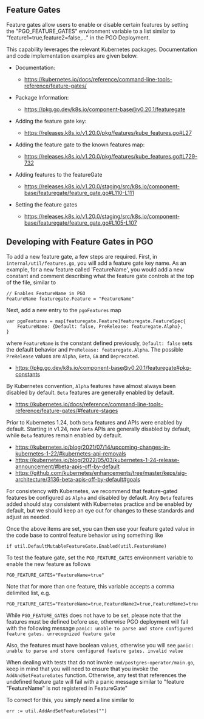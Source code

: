 <!--
 Copyright 2021 - 2024 Crunchy Data Solutions, Inc.
 Licensed under the Apache License, Version 2.0 (the "License");
 you may not use this file except in compliance with the License.
 You may obtain a copy of the License at

 http://www.apache.org/licenses/LICENSE-2.0

 Unless required by applicable law or agreed to in writing, software
 distributed under the License is distributed on an "AS IS" BASIS,
 WITHOUT WARRANTIES OR CONDITIONS OF ANY KIND, either express or implied.
 See the License for the specific language governing permissions and
 limitations under the License.
-->


## Feature Gates

Feature gates allow users to enable or disable
certain features by setting the "PGO_FEATURE_GATES" environment
variable to a list similar to "feature1=true,feature2=false,..."
in the PGO Deployment.

This capability leverages the relevant Kubernetes packages. Documentation and
code implementation examples are given below.

- Documentation:
  - https://kubernetes.io/docs/reference/command-line-tools-reference/feature-gates/

- Package Information:
  - https://pkg.go.dev/k8s.io/component-base@v0.20.1/featuregate

- Adding the feature gate key:
  - https://releases.k8s.io/v1.20.0/pkg/features/kube_features.go#L27

- Adding the feature gate to the known features map:
  - https://releases.k8s.io/v1.20.0/pkg/features/kube_features.go#L729-732

- Adding features to the featureGate
  - https://releases.k8s.io/v1.20.0/staging/src/k8s.io/component-base/featuregate/feature_gate.go#L110-L111

- Setting the feature gates
  - https://releases.k8s.io/v1.20.0/staging/src/k8s.io/component-base/featuregate/feature_gate.go#L105-L107

## Developing with Feature Gates in PGO

To add a new feature gate, a few steps are required. First, in
`internal/util/features.go`, you will add a feature gate key name. As an example,
for a new feature called 'FeatureName', you would add a new constant and comment
describing what the feature gate controls at the top of the file, similar to
```
// Enables FeatureName in PGO
FeatureName featuregate.Feature = "FeatureName"
```

Next, add a new entry to the `pgoFeatures` map
```
var pgoFeatures = map[featuregate.Feature]featuregate.FeatureSpec{
    FeatureName: {Default: false, PreRelease: featuregate.Alpha},
}
```
where `FeatureName` is the constant defined previously, `Default: false` sets the
default behavior and `PreRelease: featuregate.Alpha`. The possible `PreRelease`
values are `Alpha`, `Beta`, `GA` and `Deprecated`.

- https://pkg.go.dev/k8s.io/component-base@v0.20.1/featuregate#pkg-constants

By Kubernetes convention, `Alpha` features have almost always been disabled by
default. `Beta` features are generally enabled by default.

- https://kubernetes.io/docs/reference/command-line-tools-reference/feature-gates/#feature-stages

Prior to Kubernetes 1.24, both `Beta` features and APIs were enabled by default.
Starting in v1.24, new `Beta` APIs are generally disabled by default, while `Beta`
features remain enabled by default.

- https://kubernetes.io/blog/2021/07/14/upcoming-changes-in-kubernetes-1-22/#kubernetes-api-removals
- https://kubernetes.io/blog/2022/05/03/kubernetes-1-24-release-announcement/#beta-apis-off-by-default
- https://github.com/kubernetes/enhancements/tree/master/keps/sig-architecture/3136-beta-apis-off-by-default#goals

For consistency with Kubernetes, we recommend that feature-gated features be
configured as `Alpha` and disabled by default. Any `Beta` features added should
stay consistent with Kubernetes practice and be enabled by default, but we should
keep an eye out for changes to these standards and adjust as needed.

Once the above items are set, you can then use your feature gated value in the
code base to control feature behavior using something like
```
if util.DefaultMutableFeatureGate.Enabled(util.FeatureName)
```

To test the feature gate, set the `PGO_FEATURE_GATES` environment variable to
enable the new feature as follows
```
PGO_FEATURE_GATES="FeatureName=true"
```
Note that for more than one feature, this variable accepts a comma delimited
list, e.g.
```
PGO_FEATURE_GATES="FeatureName=true,FeatureName2=true,FeatureName3=true"
```

While `PGO_FEATURE_GATES` does not have to be set, please note that the features
must be defined before use, otherwise PGO deployment will fail with the
following message
`panic: unable to parse and store configured feature gates. unrecognized feature gate`

Also, the features must have boolean values, otherwise you will see
`panic: unable to parse and store configured feature gates. invalid value`

When dealing with tests that do not invoke `cmd/postgres-operator/main.go`, keep
in mind that you will need to ensure that you invoke the `AddAndSetFeatureGates`
function. Otherwise, any test that references the undefined feature gate will fail
with a panic message similar to
"feature "FeatureName" is not registered in FeatureGate"

To correct for this, you simply need a line similar to
```
err := util.AddAndSetFeatureGates("")
```
